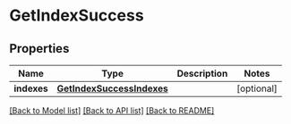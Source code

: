 # GetIndexSuccess

## Properties
Name | Type | Description | Notes
------------ | ------------- | ------------- | -------------
**indexes** | [**GetIndexSuccessIndexes**](GetIndexSuccessIndexes.md) |  | [optional] 

[[Back to Model list]](../README.md#documentation-for-models) [[Back to API list]](../README.md#documentation-for-api-endpoints) [[Back to README]](../README.md)


